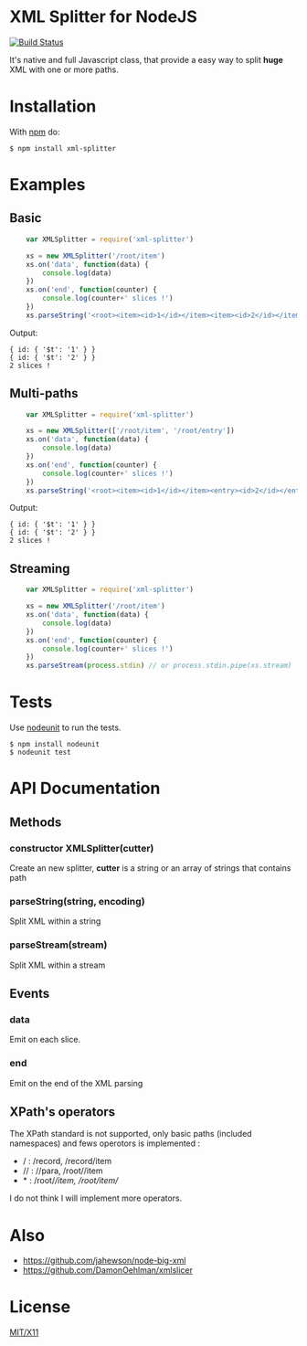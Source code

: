 # XML Splitter for NodeJS

[![Build Status](https://secure.travis-ci.org/lindory-project/node-xml-splitter.png?branch=master)](http://travis-ci.org/lindory-project/node-xml-splitter)

It's native and full Javascript class, that provide a easy way to split **huge** XML with one or more paths.

# Installation

With [npm](http://npmjs.org) do:

    $ npm install xml-splitter


# Examples

## Basic
```javascript
	var XMLSplitter = require('xml-splitter')

	xs = new XMLSplitter('/root/item')
	xs.on('data', function(data) {
        console.log(data)
    })
    xs.on('end', function(counter) {
        console.log(counter+' slices !')
    })
    xs.parseString('<root><item><id>1</id></item><item><id>2</id></item></root>')
```
Output:
	
    { id: { '$t': '1' } }
    { id: { '$t': '2' } }
    2 slices !

## Multi-paths
```javascript
	var XMLSplitter = require('xml-splitter')

	xs = new XMLSplitter(['/root/item', '/root/entry'])
	xs.on('data', function(data) {
        console.log(data)
    })
    xs.on('end', function(counter) {
        console.log(counter+' slices !')
    })
    xs.parseString('<root><item><id>1</id></item><entry><id>2</id></entry></root>')
```
Output:
	
    { id: { '$t': '1' } }
    { id: { '$t': '2' } }
    2 slices !

	
## Streaming
```javascript
    var XMLSplitter = require('xml-splitter')

	xs = new XMLSplitter('/root/item')
	xs.on('data', function(data) {
        console.log(data)
    })
    xs.on('end', function(counter) {
        console.log(counter+' slices !')
    })
    xs.parseStream(process.stdin) // or process.stdin.pipe(xs.stream)
```

# Tests

Use [nodeunit](https://github.com/caolan/nodeunit) to run the tests.

    $ npm install nodeunit
    $ nodeunit test

# API Documentation

## Methods

### constructor XMLSplitter(cutter)
Create an new splitter, **cutter** is a string or an array of strings that contains path

### parseString(string, encoding)
Split XML within a string

### parseStream(stream)
Split XML within a stream

## Events

### data
Emit on each slice.

### end
Emit on the end of the XML parsing

## XPath's operators

The XPath standard is not supported, only basic paths (included namespaces) and fews operotors is implemented :

* / : /record, /record/item
* // : //para, /root//item
* \* : /root/*/item, /root/item/*

I do not think I will implement more operators.

# Also

* https://github.com/jahewson/node-big-xml
* https://github.com/DamonOehlman/xmlslicer

# License

[MIT/X11](./LICENSE)
